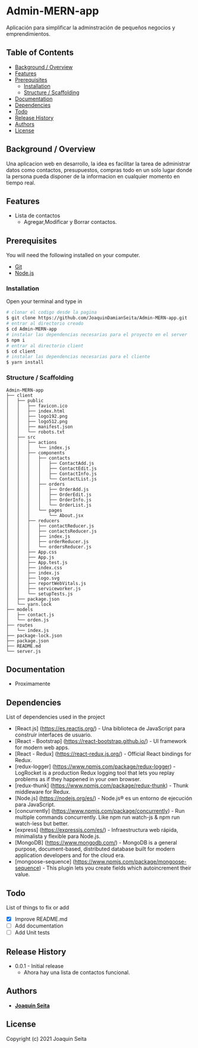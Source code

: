 # Admin-MERN-app

Aplicación para simplificar la adminstración de pequeños negocios y emprendimientos.

## Table of Contents

* [Background / Overview](#background--overview)
* [Features](#features)
* [Prerequisites](#prerequisites)
  * [Installation](#installation)
  * [Structure / Scaffolding](#structure--scaffolding)
* [Documentation](#documentation)
* [Dependencies](#dependencies)
* [Todo](#todo)
* [Release History](#release-history)
* [Authors](#authors)
* [License](#License)




## Background / Overview

Una aplicacion web en desarrollo, la idea es facilitar la tarea de administrar datos como contactos, presupuestos, compras todo en un solo lugar donde la persona
pueda disponer de la informacion en cualquier momento en tiempo real.

## Features

* Lista de contactos
  * Agregar,Modificar y Borrar contactos.

## Prerequisites

You will need the following installed on your computer.

* [Git](https://git-scm.com/)
* [Node.js](https://nodejs.org/)

### Installation

Open your terminal and type in

```sh
# clonar el codigo desde la pagina
$ git clone https://github.com/JoaquinDamianSeita/Admin-MERN-app.git
# entrar al directorio creado
$ cd Admin-MERN-app
# instalar las dependencias necesarias para el proyecto en el server
$ npm i
# entrar al directorio client
$ cd client
# instalar las dependencias necesarias para el cliente
$ yarn install
```

### Structure / Scaffolding

```text
Admin-MERN-app
├── client
│   ├── public
│   │   ├── favicon.ico
│   │   ├── index.html
│   │   ├── logo192.png
│   │   ├── logo512.png
│   │   ├── manifest.json
│   │   └── robots.txt
│   ├── src
│   │   ├── actions
│   │   │   └── index.js
│   │   ├── components
│   │   │   ├── contacts
│   │   │   │   ├── ContactAdd.js
│   │   │   │   ├── ContactEdit.js
│   │   │   │   ├── ContactInfo.js
│   │   │   │   └── ContactList.js
│   │   │   ├── orders
│   │   │   │   ├── OrderAdd.js
│   │   │   │   ├── OrderEdit.js
│   │   │   │   ├── OrderInfo.js
│   │   │   │   └── OrderList.js
│   │   │   └── pages
│   │   │       └── About.jsx
│   │   ├── reducers
│   │   │   ├── contactReducer.js
│   │   │   ├── contactsReducer.js
│   │   │   ├── index.js
│   │   │   ├── orderReducer.js
│   │   │   └── ordersReducer.js
│   │   ├── App.css
│   │   ├── App.js
│   │   ├── App.test.js
│   │   ├── index.css
│   │   ├── index.js
│   │   ├── logo.svg
│   │   ├── reportWebVitals.js
│   │   ├── serviceworker.js
│   │   └── setupTests.js
│   ├── package.json
│   └── yarn.lock
├── models
│   ├── contact.js
│   └── orden.js
├── routes
│   └── index.js
├── package-lock.json
├── package.json
├── README.md
└── server.js
```

## Documentation

* Proximamente


## Dependencies

List of dependencies used in the project

* [React.js] (https://es.reactjs.org/) - Una biblioteca de JavaScript para construir interfaces de usuario.
* [React - Bootstrap] (https://react-bootstrap.github.io/) - UI framework for modern web apps.
* [React - Redux] (https://react-redux.js.org/) - Official React bindings for Redux.
* [redux-logger] (https://www.npmjs.com/package/redux-logger) - LogRocket is a production Redux logging tool that lets you replay problems as if they happened in your own browser.
* [redux-thunk] (https://www.npmjs.com/package/redux-thunk) - Thunk middleware for Redux.
* [Node.js] (https://nodejs.org/es/) - Node.js® es un entorno de ejecución para JavaScript.
* [concurrently] (https://www.npmjs.com/package/concurrently) - Run multiple commands concurrently. Like npm run watch-js & npm run watch-less but better.
* [express] (https://expressjs.com/es/) - Infraestructura web rápida, minimalista y flexible para Node.js.
* [MongoDB] (https://www.mongodb.com/) - MongoDB is a general purpose, document-based, distributed database built for modern application developers and for the cloud era.
* [mongoose-sequence] (https://www.npmjs.com/package/mongoose-sequence) - This plugin lets you create fields which autoincrement their value.



## Todo

List of things to fix or add

- [x] Improve README.md
- [ ] Add documentation
- [ ] Add Unit tests

## Release History

* 0.0.1 - Initial release
  * Ahora hay una lista de contactos funcional.


## Authors

* [**Joaquin Seita**](https://github.com/JoaquinDamianSeita)

## License

Copyright (c) 2021 Joaquin Seita
